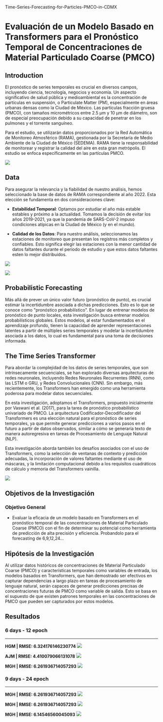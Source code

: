 Time-Series-Forecasting-for-Particles-PMCO-in-CDMX
# Evaluación de un Modelo Basado en Transformers para el Pronóstico Temporal de Concentraciones de Material Particulado Coarse (PMCO)

## Introduction

El pronóstico de series temporales es crucial en diversos campos, incluyendo ciencia, tecnología, negocios y economía. Un aspecto significativo de salud pública y medioambiental es la concentración de partículas en suspensión, o Particulate Matter (PM), especialmente en áreas urbanas densas como la Ciudad de México. Las partículas fracción gruesa (PMCO), con tamaños micrométricos entre 2.5 μm y 10 μm de diámetro, son de especial preocupación debido a su capacidad de penetrar en los pulmones y el torrente sanguíneo. 

Para el estudio, se utilizarán datos proporcionados por la Red Automática de Monitoreo Atmosférico (RAMA), gestionada por la Secretaría de Medio Ambiente de la Ciudad de México (SEDEMA). RAMA tiene la responsabilidad de monitorear y registrar la calidad del aire en esta gran metrópolis. El estudio se enfoca específicamente en las partículas PMCO.

![](https://github.com/Lmauricio14/Time-Series-Forecasting-for-Particles-PMCO-in-CDMX/blob/main/Estaciones/Mapa.PNG)

## Data

Para asegurar la relevancia y la fiabilidad de nuestro análisis, hemos seleccionado la base de datos de RAMA correspondiente al año 2022. Esta elección se fundamenta en dos consideraciones clave:

- **Estabilidad Temporal**: Optamos por estudiar el año más estable estables y próximo a la actualidad. Tomamos la decisión de evitar los años 2019-2021, ya que la pandemia de SARS-CoV-2 impuso condiciones atípicas en la Ciudad de México (y en el mundo). 

- **Calidad de los Datos**: Para nuestro análisis, seleccionamos las estaciones de monitoreo que presentan los registros más completos y confiables. Esto significa elegir las estaciones con la menor cantidad de datos faltantes durante el periodo de estudio y que estos datos faltantes esten lo mejor distribuidos.

![](https://github.com/Lmauricio14/Time-Series-Forecasting-for-Particles-PMCO-in-CDMX/blob/main/Estaciones/p001.svg)

![](https://github.com/Lmauricio14/Time-Series-Forecasting-for-Particles-PMCO-in-CDMX/blob/main/Estaciones/raw%20statistics.PNG)

##  Probabilistic Forecasting

Más allá de prever un único valor futuro (pronóstico de punto), es crucial estimar la incertidumbre asociada a dichas predicciones. Esto es lo que se conoce como "pronóstico probabilístico". En lugar de entrenar modelos de pronóstico de punto locales, esta investigación busca entrenar modelos probabilísticos globales. Estos modelos, al estar fundamentados en el aprendizaje profundo, tienen la capacidad de aprender representaciones latentes a partir de múltiples series temporales y modelar la incertidumbre asociada a los datos, lo cual es fundamental para una toma de decisiones informada.

## The Time Series Transformer

Para abordar la complejidad de los datos de series temporales, que son intrínsecamente secuenciales, se han explorado diversas arquitecturas de redes neuronales, incluyendo Redes Neuronales Recurrentes (RNN), como las LSTM o GRU, y Redes Convolucionales (CNN). Sin embargo, más recientemente, los Transformers han emergido como una herramienta poderosa para modelar datos secuenciales.

En esta investigación, adoptamos el Transformers, propuesto inicialmente por Vaswani et al. (2017), para la tarea de pronóstico probabilístico univariado de PMCO. La arquitectura Codificador-Decodificador del Transformers es una elección natural para el pronóstico de series temporales, ya que permite generar predicciones a varios pasos en el futuro a partir de datos observados, similar a cómo se generaría texto de manera autoregresiva en tareas de Procesamiento de Lenguaje Natural (NLP).

Esta investigación aborda también los desafíos asociados con el uso de Transformers, como la selección de ventanas de contexto y predicción adecuadas, la incorporación de valores faltantes mediante el uso de máscaras, y la limitación computacional debido a los requisitos cuadráticos de cálculo y memoria del Transformers vainilla.

![](https://github.com/Lmauricio14/Time-Series-Forecasting-for-Particles-PMCO-in-CDMX/blob/main/Protocolo/Transformers-Arquitectura.PNG)

## Objetivos de la Investigación

### Objetivo General

- Evaluar la eficacia de un modelo basado en Transformers en el pronóstico temporal de las concentraciones de Material Particulado Coarse (PMCO) con el fin de determinar su potencial como herramienta de predicción de alta precisión y eficiencia. Probandolo para el forecasting de 6,9,12,24...

## Hipótesis de la Investigación

Al utilizar datos históricos de concentraciones de Material Particulado Coarse (PMCO) y características temporales como variables de entrada, los modelos basados en Transformers, que han demostrado ser efectivos en capturar dependencias a largo plazo en tareas de procesamiento de lenguaje natural, serán capaces de generar predicciones precisas de concentraciones futuras de PMCO como variable de salida. Esto se basa en el supuesto de que existen patrones temporales en las concentraciones de PMCO que pueden ser capturados por estos modelos.

## Resultados

### 6 days - 12 epoch

---

**HGM | RMSE: 6.324176146230774**
![](https://github.com/Lmauricio14/Time-Series-Forecasting-for-Particles-PMCO-in-CDMX/blob/17193475d5d8c853f80d160af1333414bc10074a/Plots/6-HGM.png)

**AJM | RMSE: 4.410079066131078**
![](https://github.com/Lmauricio14/Time-Series-Forecasting-for-Particles-PMCO-in-CDMX/blob/17193475d5d8c853f80d160af1333414bc10074a/Plots/6-AJM.png)

**MGH | RMSE: 6.261936714057293**
![](https://github.com/Lmauricio14/Time-Series-Forecasting-for-Particles-PMCO-in-CDMX/blob/17193475d5d8c853f80d160af1333414bc10074a/Plots/6-MGH.png)


### 9 days - 24 epoch

---

**MGH | RMSE: 6.261936714057293**
![](https://github.com/Lmauricio14/Time-Series-Forecasting-for-Particles-PMCO-in-CDMX/blob/17193475d5d8c853f80d160af1333414bc10074a/Plots/9-HGM.png)

**MGH | RMSE: 6.261936714057293**
![](https://github.com/Lmauricio14/Time-Series-Forecasting-for-Particles-PMCO-in-CDMX/blob/17193475d5d8c853f80d160af1333414bc10074a/Plots/9-AJM.png)

**MGH | RMSE: 6.14546560045093**
![](https://github.com/Lmauricio14/Time-Series-Forecasting-for-Particles-PMCO-in-CDMX/blob/17193475d5d8c853f80d160af1333414bc10074a/Plots/9-MGH.png)
